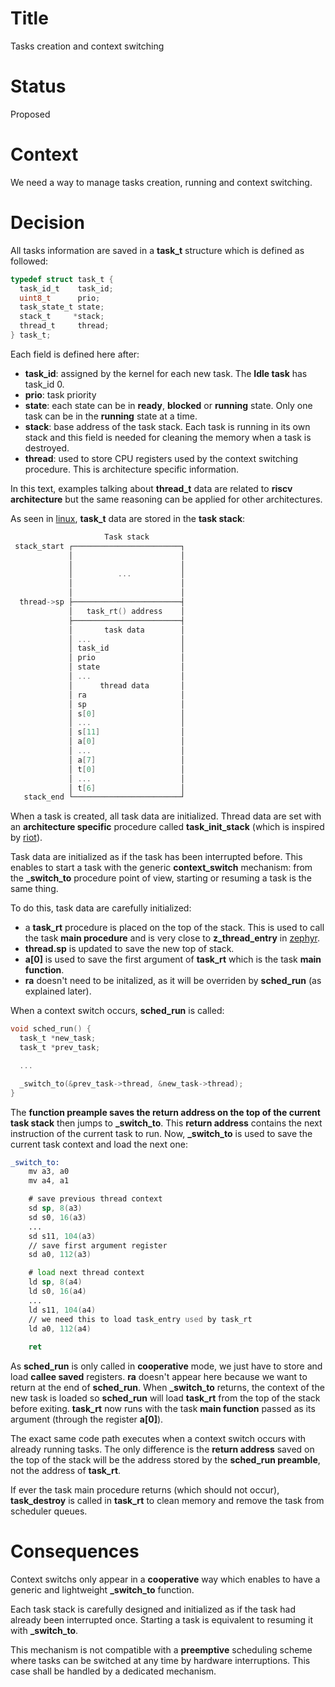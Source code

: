# Title

Tasks creation and context switching

# Status

Proposed

# Context

We need a way to manage tasks creation, running and context switching. 

# Decision

All tasks information are saved in a **task_t** structure which is defined as followed: 

```c
typedef struct task_t {
  task_id_t    task_id;
  uint8_t      prio;
  task_state_t state;
  stack_t     *stack;
  thread_t     thread;
} task_t;
```

Each field is defined here after:
- **task_id**: assigned by the kernel for each new task. The **Idle task** has task_id 0.
- **prio**: task priority
- **state**: each state can be in **ready**, **blocked** or **running** state. Only one task can be in the **running** state at a time.
- **stack**: base address of the task stack. Each task is running in its own stack and this field is needed for cleaning the memory when a task is destroyed.
- **thread**: used to store CPU registers used by the context switching procedure. This is architecture specific information.

In this text, examples talking about **thread_t** data are related to **riscv architecture** but the same reasoning can be applied for other architectures.

As seen in [linux](https://elixir.bootlin.com/linux/v6.3.8/source/include/asm-generic/vmlinux.lds.h#L411), **task_t** data are stored in the **task stack**: 

```c
                     Task stack
 stack_start ┌────────────────────────┐
             │                        │
             │                        │
             │          ...           │
             │                        │
             │                        │
  thread->sp ├────────────────────────┤
             │   task_rt() address    │
             ├────────────────────────┤
             │       task data        │
             │ ...                    │
             │ task_id                │
             │ prio                   │
             │ state                  │
             │ ...                    │
             │      thread data       │
             │ ra                     │
             │ sp                     │
             │ s[0]                   │
             │ ...                    │
             │ s[11]                  │
             │ a[0]                   │
             │ ...                    │
             │ a[7]                   │
             │ t[0]                   │
             │ ...                    │
             │ t[6]                   │
   stack_end └────────────────────────┘
```

When a task is created, all task data are initialized. Thread data are set with an **architecture specific** procedure called **task_init_stack** (which is inspired by [riot](https://github.com/RIOT-OS/RIOT/blob/master/core/include/thread.h#L414)).

Task data are initialized as if the task has been interrupted before. This enables to start a task with the generic **context_switch** mechanism: from the **_switch_to** procedure point of view, starting or resuming a task is the same thing. 

To do this, task data are carefully initialized: 
- a **task_rt** procedure is placed on the top of the stack. This is used to call the task **main procedure** and is very close to **z_thread_entry** in [zephyr](https://github.com/zephyrproject-rtos/zephyr/blob/main/lib/os/thread_entry.c#L30).
- **thread.sp** is updated to save the new top of stack.
- **a[0]** is used to save the first argument of **task_rt** which is the task **main function**.
- **ra** doesn't need to be initalized, as it will be overriden by **sched_run** (as explained later).

When a context switch occurs, **sched_run** is called:

```c
void sched_run() {
  task_t *new_task;
  task_t *prev_task;

  ...

  _switch_to(&prev_task->thread, &new_task->thread);
}
```

The **function preample saves the return address on the top of the current task stack** then jumps to **_switch_to**. This **return address** contains the next instruction of the current task to run. Now, **_switch_to** is used to save the current task context and load the next one:

```asm
_switch_to:
    mv a3, a0
    mv a4, a1 

    # save previous thread context
    sd sp, 8(a3)
    sd s0, 16(a3)
    ...
    sd s11, 104(a3)
    // save first argument register
    sd a0, 112(a3)

    # load next thread context
    ld sp, 8(a4)
    ld s0, 16(a4)
    ...
    ld s11, 104(a4)
    // we need this to load task_entry used by task_rt
    ld a0, 112(a4)
    
    ret
```

As **sched_run** is only called in **cooperative** mode, we just have to store and load **callee saved** registers. **ra** doesn't appear here because we want to return at the end of **sched_run**. When **_switch_to** returns, the context of the new task is loaded so **sched_run** will load **task_rt** from the top of the stack before exiting. **task_rt** now runs with the task **main function** passed as its argument (through the register **a[0]**).

The exact same code path executes when a context switch occurs with already running tasks. The only difference is the **return address** saved on the top of the stack will be the address stored by the **sched_run preamble**, not the address of **task_rt**.

If ever the task main procedure returns (which should not occur), **task_destroy** is called in **task_rt** to clean memory and remove the task from scheduler queues.

# Consequences

Context switchs only appear in a **cooperative** way which enables to have a generic and lightweight **_switch_to** function. 

Each task stack is carefully designed and initialized as if the task had already been interrupted once. Starting a task is equivalent to resuming it with **_switch_to**.

This mechanism is not compatible with a **preemptive** scheduling scheme where tasks can be switched at any time by hardware interruptions. This case shall be handled by a dedicated mechanism. 
